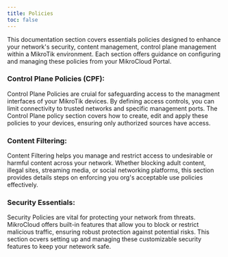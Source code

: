 ```yaml
---
title: Policies
toc: false
---
```


This documentation section covers essentials policies designed to enhance your network's security, content management, control plane management within a MikroTik environment. Each section offers guidance on configuring and managing these policies from your MikroCloud Portal.

### Control Plane Policies (CPF):
Control Plane Policies are cruial for safeguarding access to the managment interfaces of your MikroTik devices. By defining access controls, you can limit connectivity to trusted networks and specific management ports. The Control Plane policy section covers how to create, edit and apply these policies to your devices, ensuring only authorized sources have access.

### Content Filtering:
Content Filtering helps you manage and restrict access to undesirable or harmful content across your network. Whether blocking adult content, illegal sites, streaming media, or social networking platforms, this section provides details steps on enforcing you org's acceptable use policies effectively.

### Security Essentials:
Security Policies are vital for protecting your network from threats. MikroCloud offers built-in features that allow you to block or restrict malicious traffic, ensuring robust protection against potential risks. This section ocvers setting up and managing these customizable security features to keep your netework safe.


<Tiles path="documentation/guides/policies/"></Tiles>